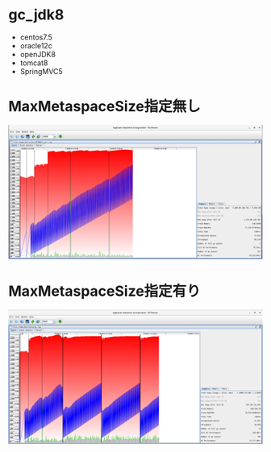 # gc_jdk8

* centos7.5
* oracle12c
* openJDK8
* tomcat8
* SpringMVC5

# MaxMetaspaceSize指定無し
![metaspace_off](metaspace_off.png)  

# MaxMetaspaceSize指定有り
![metaspace_on](metaspace_on.png)  
